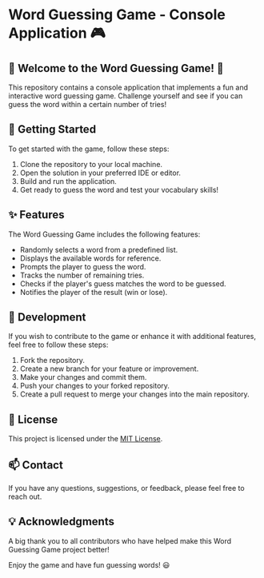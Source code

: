 # Word Guessing Game - Console Application :video_game:

## 🎉 Welcome to the Word Guessing Game! 🎉

This repository contains a console application that implements a fun and interactive word guessing game. Challenge yourself and see if you can guess the word within a certain number of tries!

## :rocket: Getting Started

To get started with the game, follow these steps:

1. Clone the repository to your local machine.
2. Open the solution in your preferred IDE or editor.
3. Build and run the application.
4. Get ready to guess the word and test your vocabulary skills!

## :sparkles: Features

The Word Guessing Game includes the following features:

- Randomly selects a word from a predefined list.
- Displays the available words for reference.
- Prompts the player to guess the word.
- Tracks the number of remaining tries.
- Checks if the player's guess matches the word to be guessed.
- Notifies the player of the result (win or lose).

## :wrench: Development

If you wish to contribute to the game or enhance it with additional features, feel free to follow these steps:

1. Fork the repository.
2. Create a new branch for your feature or improvement.
3. Make your changes and commit them.
4. Push your changes to your forked repository.
5. Create a pull request to merge your changes into the main repository.

## :page_facing_up: License

This project is licensed under the [MIT License](https://mit-license.org/). 

## :mailbox: Contact

If you have any questions, suggestions, or feedback, please feel free to reach out.

## :bulb: Acknowledgments

A big thank you to all contributors who have helped make this Word Guessing Game project better!

Enjoy the game and have fun guessing words! :smiley:
